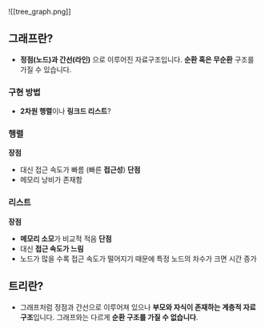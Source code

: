 ![[tree_graph.png]]
## 그래프란?
- **정점(노드)과 간선(라인)** 으로 이루어진 자료구조입니다. **순환 혹은 무순환** 구조를 가질 수 있습니다.
### 구현 방법
- **2차원 행렬**이나 **링크드 리스트**?
### 행렬
**장점**
- 대신 접근 속도가 빠름 (빠른 **접근성**)
**단점**
- 메모리 낭비가 존재함
### **리스트**
**장점**
- **메모리 소모**가 비교적 적음
**단점**
- 대신 **접근 속도가 느림**
- 노드가 많을 수록 접근 속도가 떨어지기 때문에 특정 노드의 차수가 크면 시간 증가

## 트리란?
- 그래프처럼 정점과 간선으로 이루어져 있으나 **부모와 자식이 존재하는 계층적 자료구조**입니다. 그래프와는 다르게 **순환 구조를 가질 수 없습니다**.